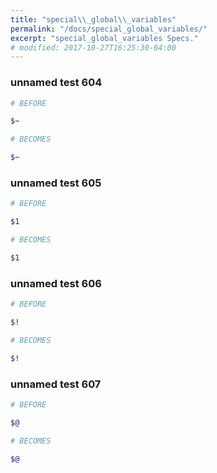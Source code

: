```yaml
---
title: "special\\_global\\_variables"
permalink: "/docs/special_global_variables/"
excerpt: "special_global_variables Specs."
# modified: 2017-10-27T16:25:30-04:00
---
```

### unnamed test 604
```ruby
# BEFORE

$~

```
```ruby
# BECOMES

$~

```
### unnamed test 605
```ruby
# BEFORE

$1

```
```ruby
# BECOMES

$1

```
### unnamed test 606
```ruby
# BEFORE

$!

```
```ruby
# BECOMES

$!

```
### unnamed test 607
```ruby
# BEFORE

$@

```
```ruby
# BECOMES

$@
```
